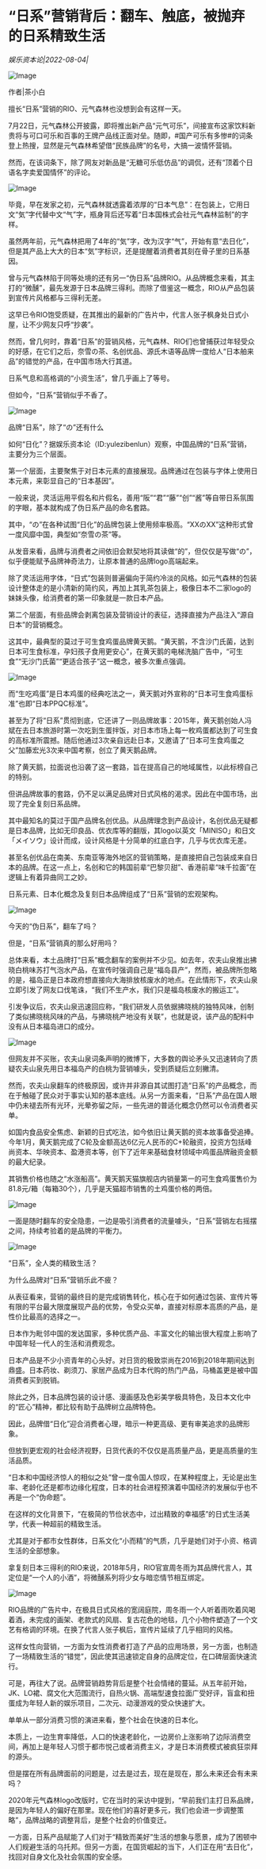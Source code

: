 # “日系”营销背后：翻车、触底，被抛弃的日系精致生活

*娱乐资本论|2022-08-04|*

![Image](https://p9.toutiaoimg.com/img/tos-cn-i-qvj2lq49k0/7ac1a6cbac134212aee1ca85ffae1955~tplv-tt-shrink:640:0.image)

作者|茶小白

擅长“日系”营销的RIO、元气森林也没想到会有这样一天。

7月22日，元气森林公开披露，即将推出新产品“元气可乐”，间接宣布这家饮料新贵将与可口可乐和百事的王牌产品线正面对垒。随即，#国产可乐有多惨#的词条登上热搜，显然是元气森林希望借“民族品牌”的名号，大搞一波情怀营销。

然而，在该词条下，除了网友对新品是“无糖可乐低仿品”的调侃，还有“顶着个日语名字卖爱国情怀”的评论。

![Image](https://p9.toutiaoimg.com/img/tos-cn-i-qvj2lq49k0/143f40cb7dce441b929e907f3d1eb560~tplv-tt-shrink:640:0.image)

毕竟，早在发家之初，元气森林就透露着浓厚的“日本气息”：在包装上，它用日文“気”字代替中文“气”字，瓶身背后还写着“日本国株式会社元气森林监制”的字样。

虽然两年前，元气森林把用了4年的“気”字，改为汉字“气”，开始有意“去日化”，但是其产品上大大的日本“気”字标识，还是提醒着消费者其刻在骨子里的日系基因。

曾与元气森林陷于同等处境的还有另一“伪日系”品牌RIO。从品牌概念来看，其主打的“微醺”，最先发源于日本品牌三得利。而除了借鉴这一概念，RIO从产品包装到宣传片风格都与三得利无差。

这早已令RIO饱受质疑，在其推出的最新的广告片中，代言人张子枫身处日式小屋，让不少网友只呼“抄袭”。

然而，曾几何时，靠着“日系”的营销风格，元气森林、RIO们也曾捕获过年轻受众的好感，在它们之后，奈雪の茶、名创优品、源氏木语等品牌一度给人“日本舶来品”的错觉的产品，在中国市场大行其道。

日系气息和高格调的“小资生活”，曾几乎画上了等号。

但如今，“日系”营销似乎不香了。

![Image](https://p3.toutiaoimg.com/img/tos-cn-i-qvj2lq49k0/273edfb6e9a94be7be7a23d27fed9580~tplv-tt-shrink:640:0.image)

品牌“日系”，除了“の”还有什么

如何“日化”？据娱乐资本论（ID:yulezibenlun）观察，中国品牌的“日系”营销，主要分为三个层面。

第一个层面，主要聚焦于对日本元素的直接展现。品牌通过在包装与字体上使用日本元素，来彰显自己的“日本基因”。

一般来说，灵活运用平假名和片假名，善用“阪”“君”“藤”“创”“酱”等自带日系氛围的字眼，基本就构成了伪日系产品的命名套路。

其中，“の”在各种试图“日化”的品牌包装上使用频率极高。“XXのXX”这种形式曾一度风靡中国，典型如“奈雪の茶”等。

从发音来看，品牌与消费者之间依旧会默契地将其读做“的”，但仅仅是写做“の”，似乎便能赋予品牌神奇法力，让原本普通的品牌logo高端起来。

除了灵活运用字体，“日式”包装则普遍偏向于简约冷淡的风格。如元气森林的包装设计整体走的是小清新的简约风，再加上其乳茶包装上，极像日本不二家logo的妹妹头像，给消费者的第一印象就是一款日本产品。

第二个层面，有些品牌会剥离包装及营销设计的表征，选择直接为产品注入“源自日本”的营销概念。

这其中，最典型的莫过于可生食鸡蛋品牌黄天鹅。“黄天鹅，不含沙门氏菌，达到日本可生食标准，孕妇孩子食用更安心”，在黄天鹅的电梯洗脑广告中，“可生食”“无沙门氏菌”“更适合孩子”这一概念，被多次重点强调。

![Image](https://p26.toutiaoimg.com/img/tos-cn-i-qvj2lq49k0/f5e926a1dab84e299c4fabc115bca9a2~tplv-tt-shrink:640:0.image)

而“生吃鸡蛋”是日本鸡蛋的经典吃法之一，黄天鹅对外宣称的“日本可生食鸡蛋标准”也即“日本PPQC标准”。

甚至为了将“日系”贯彻到底，它还讲了一则品牌故事：2015年，黄天鹅创始人冯斌在去日本旅游时第一次吃到生蛋拌饭，对日本市场上每一枚鸡蛋都达到了可生食的高标准所震撼。随后他通过3次亲自远赴日本，又邀请了“日本可生食鸡蛋之父”加藤宏光3次来中国考察，创立了黄天鹅品牌。

除了黄天鹅，拉面说也沿袭了这一套路，旨在提高自己的地域属性，以此标榜自己的特别。

但讲品牌故事的套路，仍不足以满足品牌对日式风格的渴求。因此在中国市场，出现了完全复刻日系品牌。

其中最知名的莫过于国产品牌名创优品。从品牌理念到产品设计，名创优品无疑都是日本品牌，比如无印良品、优衣库等的翻版，其logo以英文「MINISO」和日文「メイソウ」设计而成，设计风格是十分简单的红底白字，几乎与优衣库无差。

甚至名创优品在南美、东南亚等海外地区的营销策略，是直接把自己包装成来自日本的品牌。在这一点上，名创和它的韩国前辈“巴黎贝甜”、香港前辈“味千拉面”在逻辑上有着异曲同工之妙。

日系元素、日本化概念及复刻日本品牌组成了“日系”营销的宏观架构。

![Image](https://p26.toutiaoimg.com/img/tos-cn-i-qvj2lq49k0/1f8b2836591c4c9786e302f7bdd5495d~tplv-tt-shrink:640:0.image)

今天的“伪日系”，翻车了吗？

但是，“日系”营销真的那么好用吗？

总体来看，本土品牌打“日系”概念翻车的案例并不少见。如去年，农夫山泉推出拂晓白桃味苏打气泡水产品，在宣传时强调自己是“福岛县产”，然而，被品牌所忽略的是，福岛正是日本政府想直接向大海排放核废水的地点。在此情形下，农夫山泉立即引发了网友口伐笔诛，“我们不生产水，我们只是福岛核废水的搬运工”。

引发争议后，农夫山泉迅速回应称，“我们研发人员依据拂晓桃的独特风味，创制了类似拂晓桃风味的产品，与拂晓桃产地没有关联”，也就是说，该产品的配料中没有从日本福岛进口的成分。

![Image](https://p3.toutiaoimg.com/img/tos-cn-i-qvj2lq49k0/32078f8e6bf646a9b814df27589cd137~tplv-tt-shrink:640:0.image)

但网友并不买账，农夫山泉词条声明的微博下，大多数的舆论矛头又迅速转向了质疑农夫山泉先用日本福岛产的白桃为营销噱头，受到质疑后立刻撇清。

然而，农夫山泉翻车的终极原因，或许并非源自其试图打造“日系”的产品概念，而在于触碰了民众对于事实认知的基本底线。从另一方面来看，“日系”产品在国人眼中仍未褪去所有光环，光晕弥留之际，一些先进的普适化概念仍然可以令消费者买单。

如国内食品安全焦虑、新颖的日式吃法，如今依旧让黄天鹅的资本故事备受追捧。今年1月，黄天鹅完成了C轮及金额高达6亿元人民币的C+轮融资，投资方包括峰尚资本、华映资本、盈港资本等，创下了近年来基础食材领域中鸡蛋品牌融资金额的最大纪录。

其销售价格也随之“水涨船高”。黄天鹅天猫旗舰店内销量第一的可生食鸡蛋售价为81.8元/箱（每箱30个），几乎是天猫超市销售的土鸡蛋价格的两倍。

![Image](https://p6.toutiaoimg.com/img/tos-cn-i-qvj2lq49k0/3d9d31427a88418886cee3dcc4b00291~tplv-tt-shrink:640:0.image)

一面是随时翻车的安全隐患，一边是吸引消费者的流量噱头，“日系”营销左右摇摆之间，持续考验着的是品牌的平衡力。

![Image](https://p6.toutiaoimg.com/img/tos-cn-i-qvj2lq49k0/6a271feafcd0485fa6d6badd21a92eab~tplv-tt-shrink:640:0.image)

“日系”，全人类的精致生活？

为什么品牌对“日系”营销乐此不疲？

从表征看来，营销的最终目的是完成销售转化，核心在于如何通过包装、宣传片等有限的平台最大限度展现产品的优势，令受众买单，直接对标原本高质的产品，是性价比最高的选择之一。

日本作为毗邻中国的发达国家，多种优质产品、丰富文化的输出很大程度上影响了中国年轻一代人的生活和消费观念。

日本产品是不少小资青年的心头好。对日货的极致崇尚在2016到2018年期间达到鼎盛。日本药妆、剃须刀、家居产品成为日本代购的热门产品，马桶盖更是被中国消费者买到脱销。

除此之外，日本品牌包装的设计感、漫画感及色彩美学极具特色，及日本文化中的“匠心”精神，都比较有助于品牌树立品牌特色。

因此，品牌借“日化”迎合消费者心理，暗示一种更高级、更有审美追求的品牌形象。

但放到更宏观的社会经济视野，日货代表的不仅仅是高质量产品，更是高质量的生活品质。

“日本和中国经济惊人的相似之处”曾一度令国人惊叹，在某种程度上，无论是出生率、老龄化还是都市边缘化程度，日本的社会进程预演着中国经济的发展似乎也不再是一个“伪命题”。

在这样的文化背景下，“在极简的节俭状态中，过出精致的幸福感”的日式生活美学，代表一种超前的精致生活。

尤其是对于都市女性群体，日系文化“小而精”的气质，几乎是她们对于小资、格调生活的全部想象。

拿复刻日本三得利的RIO来说，2018年5月，RIO官宣周冬雨为其品牌代言人，其定位是“一个人的小酒”，将微醺系列将少女与暗恋情节相互绑定。

![Image](https://p3.toutiaoimg.com/img/tos-cn-i-qvj2lq49k0/dd7c2b8605c14493970bde111f6044cb~tplv-tt-shrink:640:0.image)

RIO品牌的广告片中，在极具日式风格的宽阔庭院，周冬雨一个人听着雨吹着风喝着酒，未完成的画架、老款式的风扇、复古花色的地毯，几个小物件塑造了一个文艺有格调的环境。在换了代言人张子枫后，宣传片延续了几乎相同的风格。

这样女性向营销，一方面为女性消费者打造了产品的应用场景，另一方面，也制造了一场精致生活的“错觉”，因此使其迅速锁定自身的品牌定位，在口碑层面快速流行。

可是，再往大了说。品牌营销趋势背后是整个社会情绪的蔓延。从五年前开始，JK、LO裙、腐文化大范围流行，自热火锅、高端型速食拉面广受好评，盲盒和扭蛋成为年轻人新的娱乐项目，二次元、动漫游戏的受众快速扩大。

单单从一部分消费习惯的演进来看，整个社会在快速的日本化。

本质上，一边生育率降低，人口的快速老龄化，一边房价上涨影响了边际消费空间，再加上是年轻人习惯于都市悦己或者消费主义，才是日本消费模式被疯狂崇拜的源头。

但是摆在所有品牌面前的问题是，过去是过去，现在是现在，那么未来还会有未来吗？

2020年元气森林logo改版时，它在当时的采访中提到，“早前我们主打日系品牌，是因为年轻人的偏好在那里。现在他们的喜好更多元，我们也会进一步调整策略”，品牌战略的调整背后，是整个社会的价值变迁。

一方面，日系产品赋能了人们对于“精致而美好”生活的想象与愿景，成为了困顿中人们规避生活的乌托邦。但另一方面，在国货崛起的当下，人们正在用“去日化”，找回对自身文化及社会氛围的安全感。

